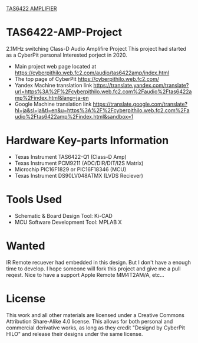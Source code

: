[TAS6422 AMPLIFIER](https://cyberpithilo.web.fc2.com/audio/tas6422amp/FrontSideView.jpg)  
# TAS6422-AMP-Project
2.1MHz switching Class-D Audio Amplifire Project
This project had started as a CyberPit personal Interested porject in 2020.

- Main project web page located at https://cyberpithilo.web.fc2.com/audio/tas6422amp/index.html
- The top page of CyberPit https://cyberpithilo.web.fc2.com/
- Yandex Machine translation link https://translate.yandex.com/translate?url=https%3A%2F%2Fcyberpithilo.web.fc2.com%2Faudio%2Ftas6422amp%2Findex.html&lang=ja-en
- Google Machine translation link https://translate.google.com/translate?hl=ja&sl=ja&tl=en&u=https%3A%2F%2Fcyberpithilo.web.fc2.com%2Faudio%2Ftas6422amp%2Findex.html&sandbox=1

# Hardware Key-parts Information

- Texas Instrument TAS6422-Q1 (Class-D Amp)
- Texas Instrument PCM9211 (ADC/DIR/DIT/I2S Matrix)
- Microchip PIC16F1829 or PIC16F18346 (MCU)
- Texas Instrument DS90LV048ATMX (LVDS Reciever)

# Tools Used
- Schematic & Board Design Tool: Ki-CAD
- MCU Software Development Tool: MPLAB X

# Wanted
IR Remote recuever had embedded in this design. But I don't have a enough time to develop. I hope someone will fork this project and give me a pull reqest.
Nice to have a support Apple Remote MM4T2AM/A, etc...

# License
This work and all other materials are licensed under a Creative Commons Attribution Share-Alike 4.0 license. This allows for both personal and commercial derivative works, as long as they credit "Designd by CyberPit HILO" and release their designs under the same license.
